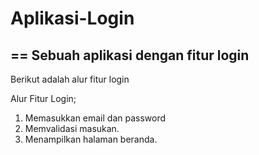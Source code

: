 # Aplikasi-Login
== 
Sebuah aplikasi dengan fitur login
--
Berikut adalah alur fitur login

Alur Fitur Login;
1. Memasukkan email dan password
2. Memvalidasi masukan.
3. Menampilkan halaman beranda.

